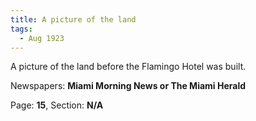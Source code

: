 ```yaml
---  
title: A picture of the land  
tags:  
  - Aug 1923  
---  
```

  
A picture of the land before the Flamingo Hotel was built.  
  
Newspapers: **Miami Morning News or The Miami Herald**  
  
Page: **15**, Section: **N/A** 
